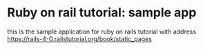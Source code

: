 # Ruby on rail tutorial: sample app

this is the sample application for ruby on rails tutorial with address
https://rails-4-0.railstutorial.org/book/static_pages